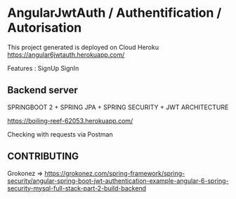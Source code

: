 # AngularJwtAuth / Authentification / Autorisation 

This project generated is deployed on Cloud Heroku
https://angular6jwtauth.herokuapp.com/

Features : SignUp SignIn  

## Backend server
SPRINGBOOT 2 + SPRING JPA + SPRING SECURITY + JWT ARCHITECTURE

https://boiling-reef-62053.herokuapp.com/  

Checking with requests via Postman

## CONTRIBUTING

Grokonez => https://grokonez.com/spring-framework/spring-security/angular-spring-boot-jwt-authentication-example-angular-6-spring-security-mysql-full-stack-part-2-build-backend
